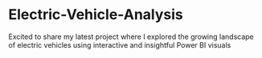 # Electric-Vehicle-Analysis
Excited to share my latest project where I explored the growing landscape of electric vehicles using interactive and insightful Power BI visuals
